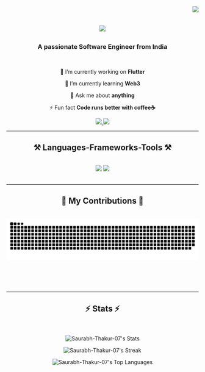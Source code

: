 <img align="right" src="https://visitor-badge.laobi.icu/badge?page_id=Saurabh-Thakur-07.Saurabh-Thakur-07" />

<h1 align="center">
    <img src="https://readme-typing-svg.herokuapp.com/?font=Righteous&size=35&center=true&vCenter=true&width=500&height=70&duration=4000&lines=Hi+There!+👋;+I'm+Saurabh+Thakur!;" />
</h1>

<h3 align="center">A passionate Software Engineer from India</h3>

<br/>

<div align="center">
 
 🔭 I’m currently working on **Flutter**
 
 🌱 I’m currently learning **Web3**

💬 Ask me about **anything**

⚡ Fun fact **Code runs better with coffee☕**

 </div>
 
<div align="center"> 
  <a href="mailto:saurabhthakurmeerut@gmail.com">
    <img src="https://img.shields.io/badge/Gmail-333333?style=for-the-badge&logo=gmail&logoColor=red" />
  </a>
  <a href="[https://www.linkedin.com/in/saurabh-thakur-86487a21a" target="_blank">
    <img src="https://img.shields.io/badge/LinkedIn-0077B5?style=for-the-badge&logo=linkedin&logoColor=white" target="_blank" />
  </a>
</div>

 <hr/>
 
<h2 align="center">⚒️ Languages-Frameworks-Tools ⚒️</h2>
<br/>
<div align="center">
    <img src="https://skillicons.dev/icons?i=java,docker,kubernetes,jenkins,ansible,terraform,aws,gcp,azure,spring" />
    <img src="https://skillicons.dev/icons?i=nextjs,react,flutter,python,javascript,typescript,postgres,mongodb,mysql" /><br>
</div>

<br/>
<hr/>

<div align="center">
  <h2>🐍 My Contributions 🐍</h2>
  <br>
  <img alt="snake eating my contributions" src="https://raw.githubusercontent.com/Saurabh-Thakur-07/Saurabh-Thakur-07/output/github-contribution-grid-snake.svg" />
  
  <br/><br/><br/>
</div>

<hr/>

<h2 align="center">⚡ Stats ⚡</h2>
<br>

<p align="center">
  <img src="https://github-readme-stats.vercel.app/api?username=Saurabh-Thakur-07&theme=blueberry&show_icons=true&hide_border=false&count_private=true" alt="Saurabh-Thakur-07's Stats" />
</p>

<p align="center">
  <img src="https://github-readme-streak-stats.herokuapp.com/?user=Saurabh-Thakur-07&theme=blueberry&hide_border=false" alt="Saurabh-Thakur-07's Streak" />
</p>
<p align="center">
  <img src="https://github-readme-stats.vercel.app/api/top-langs/?username=Saurabh-Thakur-07&theme=blueberry&show_icons=true&hide_border=false&layout=compact" alt="Saurabh-Thakur-07's Top Languages" />
</p>
<br/><br/>
